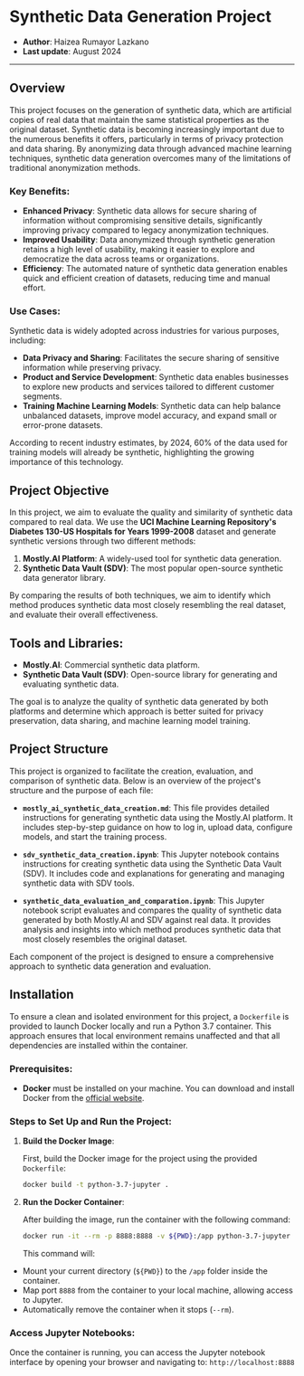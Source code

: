 # Synthetic Data Generation Project

-   **Author**: Haizea Rumayor Lazkano
-   **Last update**: August 2024

------------------------------------------------------------------------

## Overview

This project focuses on the generation of synthetic data, which are artificial copies of real data that maintain the same statistical properties as the original dataset. Synthetic data is becoming increasingly important due to the numerous benefits it offers, particularly in terms of privacy protection and data sharing. By anonymizing data through advanced machine learning techniques, synthetic data generation overcomes many of the limitations of traditional anonymization methods.

### Key Benefits:
- **Enhanced Privacy**: Synthetic data allows for secure sharing of information without compromising sensitive details, significantly improving privacy compared to legacy anonymization techniques.
- **Improved Usability**: Data anonymized through synthetic generation retains a high level of usability, making it easier to explore and democratize the data across teams or organizations.
- **Efficiency**: The automated nature of synthetic data generation enables quick and efficient creation of datasets, reducing time and manual effort.

### Use Cases:
Synthetic data is widely adopted across industries for various purposes, including:
- **Data Privacy and Sharing**: Facilitates the secure sharing of sensitive information while preserving privacy.
- **Product and Service Development**: Synthetic data enables businesses to explore new products and services tailored to different customer segments.
- **Training Machine Learning Models**: Synthetic data can help balance unbalanced datasets, improve model accuracy, and expand small or error-prone datasets.

According to recent industry estimates, by 2024, 60% of the data used for training models will already be synthetic, highlighting the growing importance of this technology.

## Project Objective

In this project, we aim to evaluate the quality and similarity of synthetic data compared to real data. We use the **UCI Machine Learning Repository's Diabetes 130-US Hospitals for Years 1999-2008** dataset and generate synthetic versions through two different methods:
1. **Mostly.AI Platform**: A widely-used tool for synthetic data generation.
2. **Synthetic Data Vault (SDV)**: The most popular open-source synthetic data generator library.

By comparing the results of both techniques, we aim to identify which method produces synthetic data most closely resembling the real dataset, and evaluate their overall effectiveness.

## Tools and Libraries:
- **Mostly.AI**: Commercial synthetic data platform.
- **Synthetic Data Vault (SDV)**: Open-source library for generating and evaluating synthetic data.

The goal is to analyze the quality of synthetic data generated by both platforms and determine which approach is better suited for privacy preservation, data sharing, and machine learning model training.

## Project Structure

This project is organized to facilitate the creation, evaluation, and comparison of synthetic data. Below is an overview of the project's structure and the purpose of each file:

- **`mostly_ai_synthetic_data_creation.md`**: This file provides detailed instructions for generating synthetic data using the Mostly.AI platform. It includes step-by-step guidance on how to log in, upload data, configure models, and start the training process.

- **`sdv_synthetic_data_creation.ipynb`**: This Jupyter notebook contains instructions for creating synthetic data using the Synthetic Data Vault (SDV). It includes code and explanations for generating and managing synthetic data with SDV tools.

- **`synthetic_data_evaluation_and_comparation.ipynb`**: This Jupyter notebook script evaluates and compares the quality of synthetic data generated by both Mostly.AI and SDV against real data. It provides analysis and insights into which method produces synthetic data that most closely resembles the original dataset.

Each component of the project is designed to ensure a comprehensive approach to synthetic data generation and evaluation.

## Installation

To ensure a clean and isolated environment for this project, a `Dockerfile` is provided to launch Docker locally and run a Python 3.7 container. This approach ensures that local environment remains unaffected and that all dependencies are installed within the container.

### Prerequisites:

- **Docker** must be installed on your machine. You can download and install Docker from the [official website](https://www.docker.com/get-started).

### Steps to Set Up and Run the Project:

1. **Build the Docker Image**:

   First, build the Docker image for the project using the provided `Dockerfile`:

   ```bash
   docker build -t python-3.7-jupyter .
   ```

2. **Run the Docker Container**:

   After building the image, run the container with the following command:

   ```bash
   docker run -it --rm -p 8888:8888 -v ${PWD}:/app python-3.7-jupyter
   ```

   This command will:

- Mount your current directory (`${PWD}`) to the `/app` folder inside the container.
- Map port `8888` from the container to your local machine, allowing access to Jupyter.
- Automatically remove the container when it stops (`--rm`).

### Access Jupyter Notebooks:

Once the container is running, you can access the Jupyter notebook interface by opening your browser and navigating to: `http://localhost:8888`







